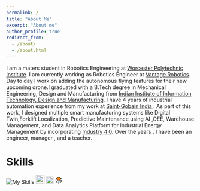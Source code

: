 ```yaml
---
permalink: /
title: "About Me"
excerpt: "About me"
author_profile: true
redirect_from: 
  - /about/
  - /about.html
---
```


I am a  maters student in Robotics Engineering at [Worcester Polytechnic Institute](https://www.wpi.edu/). I am currently working as Robotics Engineer at [Vantage Robotics](https://vantagerobotics.com/). Day to day I work on adding the autonomous flying features for their new upcoming drone.I graduated with a B.Tech degree in Mechanical Engineering, Design and Manufacturing from  [Indian Institute of Information Technology, Design and Manufacturing](https://iiitdm.ac.in). I have 4 years of industrial automation experience from my work at [Saint-Gobain India ](https://www.saint-gobain.co.in/). As part of this work, I designed multiple smart manufacturing systems like Digital Twin,Forklift Localization, Predictive Maintenance using AI ,OEE, Warehouse Management, and Data Analytics Platform for Industrial Energy Management by incorporating [Industry 4.0](https://en.wikipedia.org/wiki/Fourth_Industrial_Revolution).  Over the years , I have been an engineer, manager , and a teacher. 

# Skills
![My Skills](https://skillicons.dev/icons?i=py,c,cpp,git,github,matlab,ros,raspberrypi,arduino,mysql,mongodb)
<img src="/images/px4.png" width="23" height="23">
<img src="/images/mqtt.png" width="20" height="20">
<img src="/images/gazebo.svg" width="20" height="20">